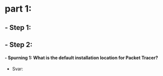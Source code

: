 # part 1:
## - Step 1:  
## - Step 2:  
#### - Spurning 1: What is the default installation location for Packet Tracer?  
-  Svar:

